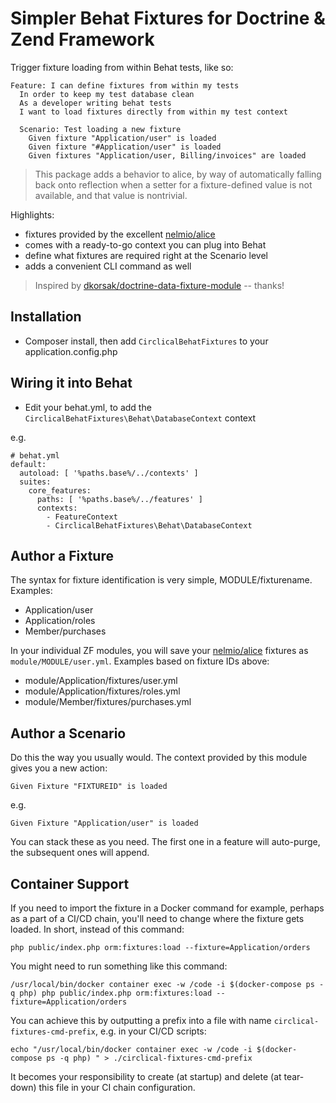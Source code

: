 # Simpler Behat Fixtures for Doctrine & Zend Framework

Trigger fixture loading from within Behat tests, like so:

```
Feature: I can define fixtures from within my tests
  In order to keep my test database clean
  As a developer writing behat tests
  I want to load fixtures directly from within my test context

  Scenario: Test loading a new fixture
    Given fixture "Application/user" is loaded
    Given fixture "#Application/user" is loaded
    Given fixtures "Application/user, Billing/invoices" are loaded
```

> This package adds a behavior to alice, by way of automatically falling back onto reflection
> when a setter for a fixture-defined value is not available, and that value is nontrivial.

Highlights:

- fixtures provided by the excellent [nelmio/alice](https://github.com/nelmio/alice)
- comes with a ready-to-go context you can plug into Behat
- define what fixtures are required right at the Scenario level
- adds a convenient CLI command as well

> Inspired by [dkorsak/doctrine-data-fixture-module](https://github.com/dkorsak/doctrine-data-fixture-module) -- thanks!

## Installation

- Composer install, then add `CirclicalBehatFixtures` to your application.config.php

## Wiring it into Behat

- Edit your behat.yml, to add the `CirclicalBehatFixtures\Behat\DatabaseContext` context

e.g.

```
# behat.yml
default:
  autoload: [ '%paths.base%/../contexts' ]
  suites:
    core_features:
      paths: [ '%paths.base%/../features' ]
      contexts:
        - FeatureContext
        - CirclicalBehatFixtures\Behat\DatabaseContext
```

## Author a Fixture

The syntax for fixture identification is very simple, MODULE/fixturename. Examples:
- Application/user
- Application/roles
- Member/purchases

In your individual ZF modules, you will save your [nelmio/alice](https://github.com/nelmio/alice) fixtures as `module/MODULE/user.yml`.  Examples based on fixture IDs above:
- module/Application/fixtures/user.yml
- module/Application/fixtures/roles.yml
- module/Member/fixtures/purchases.yml

## Author a Scenario

Do this the way you usually would.  The context provided by this module gives you a new action:

`Given Fixture "FIXTUREID" is loaded`

e.g.

`Given Fixture "Application/user" is loaded`

You can stack these as you need.  The first one in a feature will auto-purge, the subsequent ones will append.


## Container Support

If you need to import the fixture in a Docker command for example, perhaps as a part of a CI/CD chain, you'll need to change where the fixture gets loaded.  In short, instead of this command:

    php public/index.php orm:fixtures:load --fixture=Application/orders

You might need to run something like this command:

    /usr/local/bin/docker container exec -w /code -i $(docker-compose ps -q php) php public/index.php orm:fixtures:load --fixture=Application/orders

You can achieve this by outputting a prefix into a file with name `circlical-fixtures-cmd-prefix`, e.g. in your CI/CD scripts:

    echo "/usr/local/bin/docker container exec -w /code -i $(docker-compose ps -q php) " > ./circlical-fixtures-cmd-prefix
    
It becomes your responsibility to create (at startup) and delete (at tear-down) this file in your CI chain configuration.
